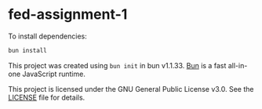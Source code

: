 # fed-assignment-1

To install dependencies:

```bash
bun install
```

This project was created using `bun init` in bun v1.1.33. [Bun](https://bun.sh) is a fast all-in-one JavaScript runtime.

This project is licensed under the GNU General Public License v3.0. See the [LICENSE](LICENSE) file for details.
